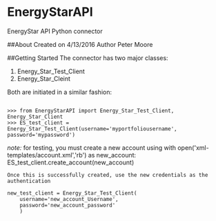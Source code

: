 # EnergyStarAPI
EnergyStar API Python connector

##About
Created on 4/13/2016
Author Peter Moore

##Getting Started
The connector has two major classes:

1. Energy_Star_Test_Client
2. Energy_Star_Cleint

Both are initiated in a similar fashion:

<code>
>>> from EnergyStarAPI import Energy_Star_Test_Client, Energy_Star_Client
>>> ES_test_client = Energy_Star_Test_Client(username='myportfoliousername', password='mypassword')
</code>

_note:_ for testing, you must create a new account using
	with open('xml-templates/account.xml','rb') as new_account:
		ES_test_client.create_account(new_account)

	Once this is successfully created, use the new credentials as the authentication

	new_test_client = Energy_Star_Test_Client(
		username='new_account_Username',
		password='new_account_password'
		)

	


